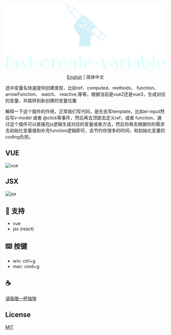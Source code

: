 <p align="center">
<img height="200" src="./assets/kv.png" alt="fast-create-variable">
</p>
<p align="center"> <a href="./README.md">English</a> | 简体中文</p>

选中变量名快速提供创建类型，比如ref、computed、methods、 function、 arrowFunction、 watch、 reactive,等等，根据当前是vue2还是vue3，生成对应的变量，并跳转到新创建的变量位置

解释一下这个插件的作用，正常我们写代码，是先去写template，比如el-input然后写v-model 或者 @click等事件，然后再去顶部去定义ref，或者 function，通过这个插件可以直接在js逻辑生成对应的变量或者方法，然后你再去根据你的需求去初始化变量值和补充function逻辑即可，会节约你很多的时间，和初始化变量的coding负担。

## VUE
![vue](/assets/vue.gif)

## JSX
![jsx](/assets/jsx.gif)

## 🚀 支持
- vue
- jsx (react)

## ⌨️ 按键
- win: ctrl+g
- mac: cmd+g

## :coffee:

[请我喝一杯咖啡](https://github.com/Simon-He95/sponsor)

## License

[MIT](./license)
